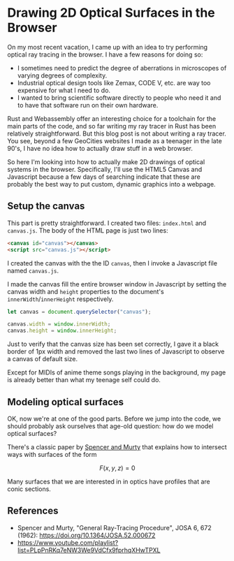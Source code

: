 # Drawing 2D Optical Surfaces in the Browser

On my most recent vacation, I came up with an idea to try performing optical ray tracing in the browser. I have a few reasons for doing so:

- I sometimes need to predict the degree of aberrations in microscopes of varying degrees of complexity.
- Industrial optical design tools like Zemax, CODE V, etc. are way too expensive for what I need to do.
- I wanted to bring scientific software directly to people who need it and to have that software run on their own hardware.

Rust and Webassembly offer an interesting choice for a toolchain for the main parts of the code, and so far writing my ray tracer in Rust has been relatively straightforward. But this blog post is not about writing a ray tracer. You see, beyond a few GeoCities websites I made as a teenager in the late 90's, I have no idea how to actually draw stuff in a web browser.

So here I'm looking into how to actually make 2D drawings of optical systems in the browser. Specifically, I'll use the HTML5 Canvas and Javascript because a few days of searching indicate that these are probably the best way to put custom, dynamic graphics into a webpage.

## Setup the canvas

This part is pretty straightforward. I created two files: `index.html` and `canvas.js`. The body of the HTML page is just two lines:

```html
<canvas id="canvas"></canvas>
<script src="canvas.js"></script>
```

I created the canvas with the the ID `canvas`, then I invoke a Javascript file named `canvas.js`.

I made the canvas fill the entire browser window in Javascript by setting the canvas width and `height` properties to the document's `innerWidth`/`innerHeight` respectively.

```js
let canvas = document.querySelector("canvas");

canvas.width = window.innerWidth;
canvas.height = window.innerHeight;
```

Just to verify that the canvas size has been set correctly, I gave it a black border of 1px width and removed the last two lines of Javascript to observe a canvas of default size.

Except for MIDIs of anime theme songs playing in the background, my page is already better than what my teenage self could do.

## Modeling optical surfaces

OK, now we're at one of the good parts. Before we jump into the code, we should probably ask ourselves that age-old question: how do we model optical surfaces?

There's a classic paper by [Spencer and Murty](https://doi.org/10.1364/JOSA.52.000672) that explains how to intersect ways with surfaces of the form

$$ F \left(x, y, z\right) = 0 $$

Many surfaces that we are interested in in optics have profiles that  are conic sections.



## References

- Spencer and Murty, "General Ray-Tracing Procedure", JOSA 6, 672 (1962): https://doi.org/10.1364/JOSA.52.000672
- https://www.youtube.com/playlist?list=PLpPnRKq7eNW3We9VdCfx9fprhqXHwTPXL